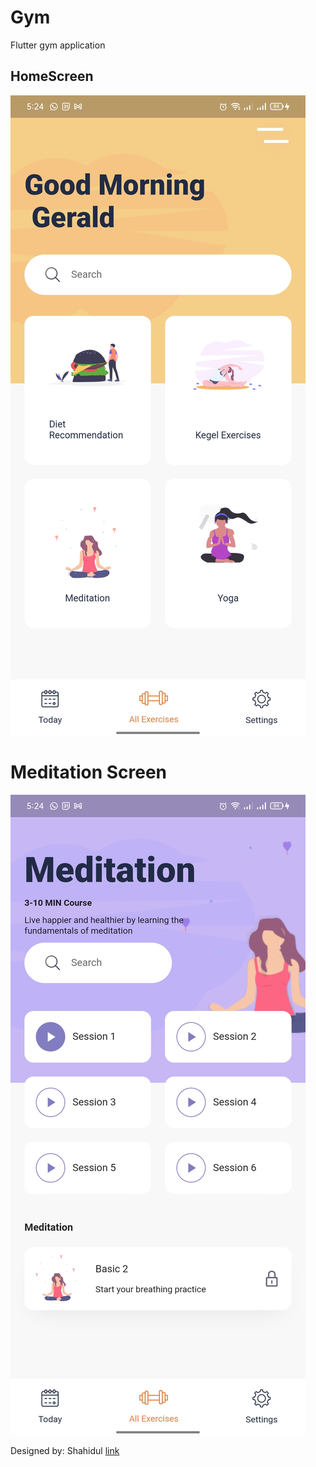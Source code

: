 # Gym

Flutter gym application

## HomeScreen
![Home screen](https://github.com/EKivutha/flutter_concepts_gym_app/blob/master/assets/images/home.jpg?raw=true)

# Meditation Screen
![Meditation screen ](https://github.com/EKivutha/flutter_concepts_gym_app/blob/master/assets/images/meditation.jpg?raw=true)


Designed by: Shahidul [link](https://www.uplabs.com/posts/daily-exercises-app-freebie)